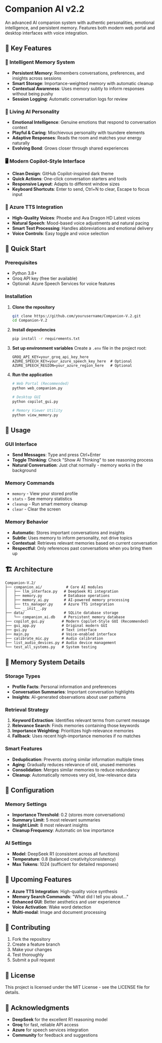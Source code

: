 # Companion AI v2.2

An advanced AI companion system with authentic personalities, emotional intelligence, and persistent memory. Features both modern web portal and desktop interfaces with voice integration.

## 🌟 Key Features

### 🧠 **Intelligent Memory System**
- **Persistent Memory**: Remembers conversations, preferences, and insights across sessions
- **Smart Storage**: Importance-weighted memory with automatic cleanup
- **Contextual Awareness**: Uses memory subtly to inform responses without being pushy
- **Session Logging**: Automatic conversation logs for review

### 💬 **Living AI Personality**
- **Emotional Intelligence**: Genuine emotions that respond to conversation context
- **Playful & Caring**: Mischievous personality with tsundere elements
- **Adaptive Responses**: Reads the room and matches your energy naturally
- **Evolving Bond**: Grows closer through shared experiences

### 🖥️ **Modern Copilot-Style Interface**
- **Clean Design**: GitHub Copilot-inspired dark theme
- **Quick Actions**: One-click conversation starters and tools
- **Responsive Layout**: Adapts to different window sizes
- **Keyboard Shortcuts**: Enter to send, Ctrl+N to clear, Escape to focus input

### 🎤 **Azure TTS Integration**
- **High-Quality Voices**: Phoebe and Ava Dragon HD Latest voices
- **Natural Speech**: Mood-based voice adjustments and natural pacing
- **Smart Text Processing**: Handles abbreviations and emotional delivery
- **Voice Controls**: Easy toggle and voice selection

## 🚀 Quick Start

### Prerequisites
- Python 3.8+
- Groq API key (free tier available)
- Optional: Azure Speech Services for voice features

### Installation

1. **Clone the repository**
   ```bash
   git clone https://github.com/yourusername/Companion-V.2.git
   cd Companion-V.2
   ```

2. **Install dependencies**
   ```bash
   pip install -r requirements.txt
   ```

3. **Set up environment variables**
   Create a `.env` file in the project root:
   ```env
   GROQ_API_KEY=your_groq_api_key_here
   AZURE_SPEECH_KEY=your_azure_speech_key_here  # Optional
   AZURE_SPEECH_REGION=your_azure_region_here   # Optional
   ```

4. **Run the application**
   ```bash
   # Web Portal (Recommended)
   python web_companion.py
   
   # Desktop GUI
   python copilot_gui.py
   
   # Memory Viewer Utility
   python view_memory.py
   ```

## 🎯 Usage

### GUI Interface
- **Send Messages**: Type and press Ctrl+Enter
- **Toggle Thinking**: Check "Show AI Thinking" to see reasoning process
- **Natural Conversation**: Just chat normally - memory works in the background

### Memory Commands
- `memory` - View your stored profile
- `stats` - See memory statistics
- `cleanup` - Run smart memory cleanup
- `clear` - Clear the screen

### Memory Behavior
- **Automatic**: Stores important conversations and insights
- **Subtle**: Uses memory to inform personality, not drive topics
- **Contextual**: Retrieves relevant memories based on current conversation
- **Respectful**: Only references past conversations when you bring them up

## 🏗️ Architecture

```
Companion-V.2/
├── companion_ai/           # Core AI modules
│   ├── llm_interface.py   # DeepSeek R1 integration
│   ├── memory.py          # Database operations
│   ├── memory_ai.py       # AI-powered memory processing
│   ├── tts_manager.py     # Azure TTS integration
│   └── __init__.py
├── data/                  # SQLite database storage
│   └── companion_ai.db    # Persistent memory database
├── copilot_gui.py        # Modern Copilot-Style GUI (Recommended)
├── gui_app.py            # Original modern GUI
├── gui.py                # Text interface
├── main.py               # Voice-enabled interface
├── calibrate_mic.py      # Audio calibration
├── list_audio_devices.py # Audio device management
└── test_all_systems.py   # System testing
```

## 🧠 Memory System Details

### Storage Types
- **Profile Facts**: Personal information and preferences
- **Conversation Summaries**: Important conversation highlights
- **Insights**: AI-generated observations about user patterns

### Retrieval Strategy
1. **Keyword Extraction**: Identifies relevant terms from current message
2. **Relevance Search**: Finds memories containing those keywords
3. **Importance Weighting**: Prioritizes high-relevance memories
4. **Fallback**: Uses recent high-importance memories if no matches

### Smart Features
- **Deduplication**: Prevents storing similar information multiple times
- **Aging**: Gradually reduces relevance of old, unused memories
- **Consolidation**: Merges similar memories to reduce redundancy
- **Cleanup**: Automatically removes very old, low-relevance data

## 🔧 Configuration

### Memory Settings
- **Importance Threshold**: 0.2 (stores more conversations)
- **Summary Limit**: 5 most relevant summaries
- **Insight Limit**: 8 most relevant insights
- **Cleanup Frequency**: Automatic on low importance

### AI Settings
- **Model**: DeepSeek R1 (consistent across all functions)
- **Temperature**: 0.8 (balanced creativity/consistency)
- **Max Tokens**: 1024 (sufficient for detailed responses)

## 🚧 Upcoming Features

- **Azure TTS Integration**: High-quality voice synthesis
- **Memory Search Commands**: "What did I tell you about..."
- **Enhanced GUI**: Better aesthetics and user experience
- **Voice Activation**: Wake word detection
- **Multi-modal**: Image and document processing

## 🤝 Contributing

1. Fork the repository
2. Create a feature branch
3. Make your changes
4. Test thoroughly
5. Submit a pull request

## 📝 License

This project is licensed under the MIT License - see the LICENSE file for details.

## 🙏 Acknowledgments

- **DeepSeek** for the excellent R1 reasoning model
- **Groq** for fast, reliable API access
- **Azure** for speech services integration
- **Community** for feedback and suggestions